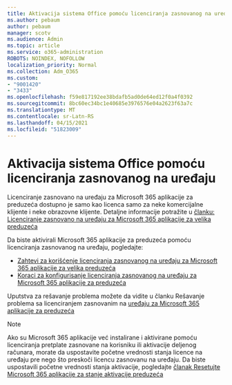 ```yaml
---
title: Aktivacija sistema Office pomoću licenciranja zasnovanog na uređaju
ms.author: pebaum
author: pebaum
manager: scotv
ms.audience: Admin
ms.topic: article
ms.service: o365-administration
ROBOTS: NOINDEX, NOFOLLOW
localization_priority: Normal
ms.collection: Adm_O365
ms.custom:
- "9001420"
- "3433"
ms.openlocfilehash: f59e817192ee38bdafb5ad0de64ed12f0a4f0392
ms.sourcegitcommit: 8bc60ec34bc1e40685e3976576e04a2623f63a7c
ms.translationtype: MT
ms.contentlocale: sr-Latn-RS
ms.lasthandoff: 04/15/2021
ms.locfileid: "51823009"
---
```

# <a name="activating-office-using-device-based-licensing"></a>Aktivacija sistema Office pomoću licenciranja zasnovanog na uređaju

Licenciranje zasnovano na uređaju za Microsoft 365 aplikacije za preduzeća dostupno je samo kao licenca samo za neke komercijalne klijente i neke obrazovne klijente. Detaljne informacije potražite u [članku: Licenciranje zasnovano na uređaju za Microsoft 365 aplikacije za velika preduzeća](https://docs.microsoft.com/deployoffice/device-based-licensing)

Da biste aktivirali Microsoft 365 aplikacije za preduzeća pomoću licenciranja zasnovanog na uređaju, pogledajte:

- [Zahtevi za korišćenje licenciranja zasnovanog na uređaju za Microsoft 365 aplikacije za velika preduzeća](https://docs.microsoft.com/deployoffice/device-based-licensing#requirements-for-using-device-based-licensing-for-microsoft-365-apps-for-enterprise)
- [Koraci za konfigurisanje licenciranja zasnovanog na uređaju za Microsoft 365 aplikacije za preduzeća](https://docs.microsoft.com/deployoffice/device-based-licensing#steps-to-configure-device-based-licensing-for-microsoft-365-apps-for-enterprise)

Uputstva za rešavanje problema možete da vidite u članku Rešavanje problema sa licenciranjem zasnovanim na [uređaju za Microsoft 365 aplikacije za preduzeća](https://docs.microsoft.com/deployoffice/device-based-licensing#troubleshoot-device-based-licensing-for-microsoft-365-apps-for-enterprise)

> [!NOTE]
> Ako su Microsoft 365 aplikacije već instalirane i aktivirane pomoću licenciranja pretplate zasnovane na korisniku ili aktivacije deljenog računara, morate da uspostavite početne vrednosti stanja licence na uređaju pre nego što preskoči licencu zasnovanu na uređaju. Da biste uspostavili početne vrednosti stanja aktivacije, pogledajte [članak Resetujte Microsoft 365 aplikacije za stanje aktivacije preduzeća](https://docs.microsoft.com/office/troubleshoot/activation/reset-office-365-proplus-activation-state)
